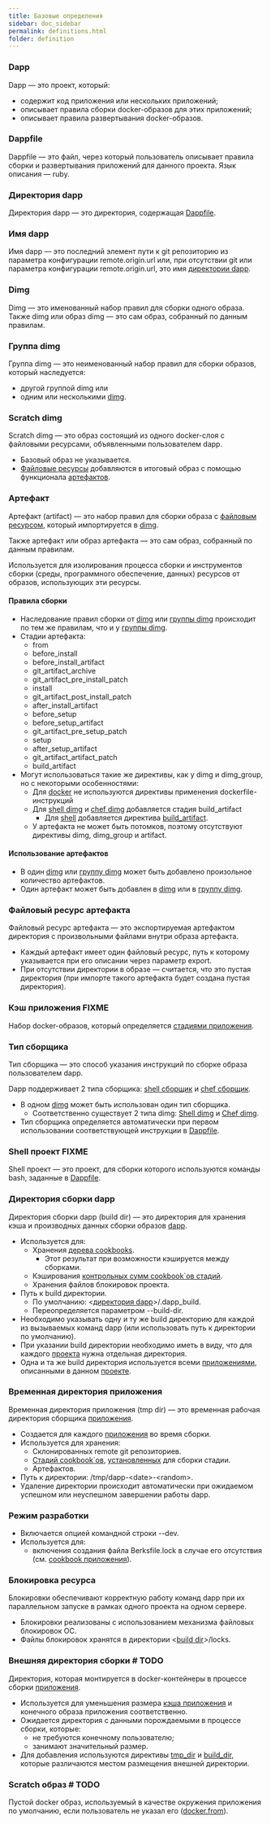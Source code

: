 ```yaml
---
title: Базовые определения
sidebar: doc_sidebar
permalink: definitions.html
folder: definition
---
```


### Dapp
Dapp — это проект, который:
* содержит код приложения или нескольких приложений;
* описывает правила сборки docker-образов для этих приложений;
* описывает правила развертывания docker-образов.

### Dappfile
Dappfile — это файл, через который пользователь описывает правила сборки и развертывания приложений для данного проекта. Язык описания — ruby.

### Директория dapp
Директория dapp — это директория, содержащая [Dappfile](#dappfile).

### Имя dapp
Имя dapp — это последний элемент пути к git репозиторию из параметра конфигурации remote.origin.url или, при отсутствии git или параметра конфигурации remote.origin.url, это имя [директории dapp](#директория-dapp).

### Dimg
Dimg — это именованный набор правил для сборки одного образа. Также dimg или образ dimg — это сам образ, собранный по данным правилам.

### Группа dimg
Группа dimg — это неименованный набор правил для сборки образов, который наследуется:
* другой группой dimg или
* одним или несколькими [dimg](#dimg).

### Scratch dimg
Scratch dimg — это образ состоящий из одного docker-слоя с файловыми ресурсами, объявленными пользователем dapp.

* Базовый образ не указывается.
* [Файловые ресурсы](#файловый-ресурс-артефакта) добавляются в итоговый образ с помощью функционала [артефактов](#артефакт).

### Артефакт
Артефакт (artifact) — это набор правил для сборки образа с [файловым ресурсом](#файловый-ресурс-артефакта), который импортируется в [dimg](#dimg).

Также артефакт или образ артефакта — это сам образ, собранный по данным правилам.

Используется для изолирования процесса сборки и инструментов сборки (среды, программного обеспечение, данных) ресурсов от образов, использующих эти ресурсы.

#### Правила сборки
* Наследованиe правил сборки от [dimg](#dimg) или [группы dimg](#группа-dimg) происходит по тем же правилам, что и у [группы dimg](#группа-dimg).
* Стадии артефакта:
  * from
  * before_install
  * before_install_artifact
  * git_artifact_archive
  * git_artifact_pre_install_patch
  * install
  * git_artifact_post_install_patch
  * after_install_artifact
  * before_setup
  * before_setup_artifact
  * git_artifact_pre_setup_patch
  * setup
  * after_setup_artifact
  * git_artifact_artifact_patch
  * build_artifact
* Могут использоваться такие же директивы, как у dimg и dimg_group, но с некоторыми особенностями:
  * Для [docker](docker_directives.html) не используются директивы применения dockerfile-инструкций
  * Для [shell dimg](#shell-dimg) и [chef dimg](#chef-dimg) добавляется стадия build_artifact
    * Для [shell](shell_directives.html) добавляется директива [build_artifact](shell_directives.html#shell-build_artifact-<cmd>-<cmd>-cache_version-<cache_version>).
  * У артефакта не может быть потомков, поэтому отсутствуют директивы dimg, dimg_group и artifact.

#### Использование артефактов
* В один [dimg](#dimg) или [группу dimg](#группа-dimg) может быть добавлено произольное количество артефактов.
* Один артефакт может быть добавлен в [dimg](#dimg) или в [группу dimg](#группа-dimg).

### Файловый ресурс артефакта
Файловый ресурс артефакта — это экспортируемая артефактом директория с произвольными файлами внутри образа артефакта.

* Каждый артефакт имеет один файловый ресурс, путь к которому указывается при его описании через параметр export.
* При отсутствии директории в образе — считается, что это пустая директория (при импорте такого артефакта будет создана пустая директория).

### Кэш приложения FIXME
Набор docker-образов, который определяется [стадиями приложения](#стадия).

### Тип сборщика
Тип сборщика — это способ указания инструкций по сборке образа пользователем dapp.

Dapp поддерживает 2 типа сборщика: [shell сборщик](shell.html#shell-сборщик) и [chef сборщик](chef.html#chef-сборщик).

* В одном [dimg](#dimg) может быть использован один тип сборщика.
  * Соответственно существует 2 типа dimg: [Shell dimg](#shell-dimg) и [Chef dimg](#chef-dimg).
* Тип сборщика определяется автоматически при первом использовании соответствующей инструкции в [Dappfile](#dappfile).

### Shell проект FIXME
Shell проект — это проект, для сборки которого используются команды bash, заданные в [Dappfile](#dappfile).

### Директория сборки dapp
Директория сборки dapp (build dir) — это директория для хранения кэша и производных данных сборки образов [dapp](#dapp).

* Используется для:
  * Хранения [дерева cookbooks](#дерево-cookbooks).
    * Этот результат при возможности кэшируется между сборками.
  * Кэширования [контрольных сумм cookbook\`ов стадий](#контрольная-сумма-cookbookов-стадии).
  * Хранения файлов блокировок проекта.
* Путь к build директории.
  * По умолчанию: \<[директория dapp](#директория-dapp)\>/.dapp_build.
  * Переопределяется параметром --build-dir.
* Необходимо указывать одну и ту же build директорию для каждой из вызываемых команд dapp (или использовать путь к директории по умолчанию).
* При указании build директории необходимо иметь в виду, что для каждого [проекта](#проект) нужна отдельная директория.
* Одна и та же build директория используется всеми [приложениями](#приложение), описанными в данном [проекте](#проект).

### Временная директория приложения
Временная директория приложения (tmp dir) — это временная рабочая директория сборщика [приложения](#приложение).

* Создается для каждого [приложения](#приложение) во время сборки.
* Используется для хранения:
  * Склонированных remote git репозиториев.
  * [Стадий cookbook\`ов](#стадия-cookbookа), [установленных](#установка-стадии-cookbookа) для сборки стадии.
  * Артефактов.
* Путь к директории: /tmp/dapp-\<date\>-\<random\>.
* Удаление директории происходит автоматически при ожидаемом успешном или неуспешном завершении работы dapp.

### Режим разработки
* Включается опцией командной строки --dev.
* Используется для:
  * включения создания файла Berksfile.lock в случае его отсутствия (см. [cookbook приложения](#cookbook-приложения)).

### Блокировка ресурса
Блокировки обеспечивают корректную работу команд dapp при их параллельном запуске в рамках одного проекта на одном сервере.

* Блокировки реализованы с использованием механизма файловых блокировок ОС.
* Файлы блокировок хранятся в директории \<[build dir](#директория-сборки)\>/locks.

### Внешняя директория сборки # TODO
Директория, которая монтируется в docker-контейнеры в процессе сборки [приложения](#приложение).

* Используется для уменьшения размера [кэша приложения](#кэш-приложения) и конечного образа приложения соответственно.
* Ожидается директория с данными порождаемыми в процессе сборки, которые:
  * не требуются конечному пользователю;
  * занимают значительный размер.
* Для добавления используются директивы [tmp_dir](base_directives.html#tmp_dir-<dir>-dir) и [build_dir](base_directives.html#build_dir-<dir>-dir), которые различаются местом размещения внешней директории. 

### Scratch образ # TODO
Пустой docker образ, используемый в качестве окружения приложения по умолчанию, если пользователь не указал его ([docker.from](docker_directives.html#docker-from-<image>-cache_version-<cache_version>)).
